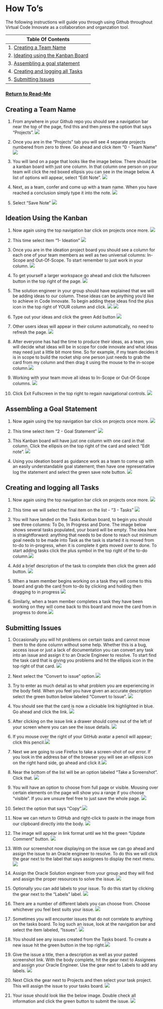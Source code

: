 # How To’s

The following instructions will guide you through using Github throughout Virtual Code Innovate as a collaboration and organzation tool.

| Table Of Contents                  |
|------------------------------------|
| 1. [Creating a Team Name](https://github.com/tpalzkill/CodeInnvoate-Oracle-TomsTeam/blob/master/How%20To%E2%80%99s.md#creating-a-team-name)            |
| 2. [Ideating using the Kanban Board](https://github.com/tpalzkill/CodeInnvoate-Oracle-TomsTeam/blob/master/How%20To%E2%80%99s.md#ideation-using-the-kanban) |
| 3. [Assembling a goal statement](https://github.com/tpalzkill/CodeInnvoate-Oracle-TomsTeam/blob/master/How%20To%E2%80%99s.md#assembling-a-goal-statement)     |
| 4. [Creating and logging all Tasks](https://github.com/tpalzkill/CodeInnvoate-Oracle-TomsTeam/blob/master/How%20To%E2%80%99s.md#creating-and-logging-all-tasks)  |
| 5. [Submitting Issues](https://github.com/tpalzkill/CodeInnvoate-Oracle-TomsTeam/blob/master/How%20To%E2%80%99s.md#submitting-issues)               |

### [Return to Read-Me](https://github.com/code-innovate/virtualCodeInnovate/blob/master/README.md#virtual-code-innovate-event-team-repository)

## Creating a Team Name

1. From anywhere in your Github repo you should see a navigation bar near the top of the page, find this and then press the option that says “Projects”.  ![](https://github.com/tpalzkill/CodeInnvoate-Oracle-TomsTeam/blob/master/img/How%20To%E2%80%99s/1.png)

2. Once you are in the “Projects” tab you will see 4 separate projects numbered from zero to three. Go ahead and click item “0 - Team Name” ![](https://github.com/tpalzkill/CodeInnvoate-Oracle-TomsTeam/blob/master/img/How%20To%E2%80%99s/2.png)

3. You will land on a page that looks like the image below. There should be a kanban board with just one column. In that column one person on your team will click the red boxed ellipsis you can see in the image below. A list of options will appear, select “Edit Note”. ![](https://github.com/tpalzkill/CodeInnvoate-Oracle-TomsTeam/blob/master/img/How%20To%E2%80%99s/3.png)

4. Next, as a team, confer and come up with a team name. When you have reached a conclusion simply type it into the note. ![](https://github.com/tpalzkill/CodeInnvoate-Oracle-TomsTeam/blob/master/img/How%20To%E2%80%99s/4.png)

5. Select “Save Note”  ![](https://github.com/tpalzkill/CodeInnvoate-Oracle-TomsTeam/blob/master/img/How%20To%E2%80%99s/5.png)

## Ideation Using the Kanban 

1. Now again using the top navigation bar click on projects once more. ![](https://github.com/tpalzkill/CodeInnvoate-Oracle-TomsTeam/blob/master/img/How%20To%E2%80%99s/6.png)

7. This time select item “1- Ideation” ![](https://github.com/tpalzkill/CodeInnvoate-Oracle-TomsTeam/blob/master/img/How%20To%E2%80%99s/7.png)

8. Once you are in the ideation project board you should see a column for each one of your team members as well as two universal columns: In-Scope and Out-Of-Scope. To start remember to just work in your column. ![](https://github.com/tpalzkill/CodeInnvoate-Oracle-TomsTeam/blob/master/img/How%20To%E2%80%99s/8.png)

9. To get yourself a larger workspace go ahead and click the fullscreen button in the top right of the page. ![](https://github.com/tpalzkill/CodeInnvoate-Oracle-TomsTeam/blob/master/img/How%20To%E2%80%99s/9.png)

11. The solution engineer in your group should have explained that we will be adding ideas to our column. These ideas can be anything you’d like to achieve in Code Innovate. To begin adding these ideas find the plus icon in the top right of YOUR column and click. ![](https://github.com/tpalzkill/CodeInnvoate-Oracle-TomsTeam/blob/master/img/How%20To%E2%80%99s/10.png)
  ![](https://github.com/tpalzkill/CodeInnvoate-Oracle-TomsTeam/blob/master/img/How%20To%E2%80%99s/11.png)

12. Type out your ideas and click the green Add button ![](https://github.com/tpalzkill/CodeInnvoate-Oracle-TomsTeam/blob/master/img/How%20To%E2%80%99s/12.png)

13. Other users ideas will appear in their column automatically, no need to refresh the page. ![](https://github.com/tpalzkill/CodeInnvoate-Oracle-TomsTeam/blob/master/img/How%20To%E2%80%99s/13.png)

14.  After everyone has had the time to produce their ideas, as a team, you will decide what ideas will be in scope for code innovate and what ideas may need just a little bit more time. So for example, if my team decides it is in scope to build the rocket ship one person just needs to grab the card from my column and then drag it using the mouse to the in-scope column.![](https://github.com/tpalzkill/CodeInnvoate-Oracle-TomsTeam/blob/master/img/How%20To%E2%80%99s/14.png)

15. Working with your team move all ideas to In-Scope or Out-Of-Scope columns. ![](https://github.com/tpalzkill/CodeInnvoate-Oracle-TomsTeam/blob/master/img/How%20To%E2%80%99s/15.png)

16. Click Exit Fullscreen in the top right to regain navigational controls. ![](https://github.com/tpalzkill/CodeInnvoate-Oracle-TomsTeam/blob/master/img/How%20To%E2%80%99s/16.png)

## Assembling a Goal Statement

1. Now again using the top navigation bar click on projects once more.  ![](https://github.com/tpalzkill/CodeInnvoate-Oracle-TomsTeam/blob/master/img/How%20To%E2%80%99s/16a.png)

18. This time select item “2 - Goal Statement” ![](https://github.com/tpalzkill/CodeInnvoate-Oracle-TomsTeam/blob/master/img/How%20To%E2%80%99s/17.png)

19. This Kanban board will have just one column with one card in that column. Click the ellipsis on the top right of the card and select “Edit note”. ![](https://github.com/tpalzkill/CodeInnvoate-Oracle-TomsTeam/blob/master/img/How%20To%E2%80%99s/18.png)

20. Using you ideation board as guidance work as a team to come up with an easily understandable goal statement; then have one representative log the statement and select the green save note button.  ![](https://github.com/tpalzkill/CodeInnvoate-Oracle-TomsTeam/blob/master/img/How%20To%E2%80%99s/19.png)

## Creating and logging all Tasks

1. Now again using the top navigation bar click on projects once more.  ![](https://github.com/tpalzkill/CodeInnvoate-Oracle-TomsTeam/blob/master/img/How%20To%E2%80%99s/20.png)

22. This time we will select the final item on the list - “3 - Tasks” ![](https://github.com/tpalzkill/CodeInnvoate-Oracle-TomsTeam/blob/master/img/How%20To%E2%80%99s/21.png)

23. You will  have landed on the Tasks Kanban board, to begin you should see three columns: To Do, In Progress and Done. The image below shows several tasks populated, your board will be empty. The idea here is straightforward: anything that needs to be done to reach out minimum goal needs to be made into Task as the task is started it is moved from to-do to in-progress, when it is complete it gets moved over to done. To start adding tasks click the plus symbol in the top right of the to-do column.![](https://github.com/tpalzkill/CodeInnvoate-Oracle-TomsTeam/blob/master/img/How%20To%E2%80%99s/22.png)

24. Add a brief description of the task to complete then click the green add button. ![](https://github.com/tpalzkill/CodeInnvoate-Oracle-TomsTeam/blob/master/img/How%20To%E2%80%99s/23.png)

25. When a team member begins working on a task they will come to this board and grab the card from to-do by clicking and holding then dragging to in progress ![](https://github.com/tpalzkill/CodeInnvoate-Oracle-TomsTeam/blob/master/img/How%20To%E2%80%99s/24.png)

26. Similarly, when a team member completes a task they have been working on they will come back to this board and move the card from in progress to done.![](https://github.com/tpalzkill/CodeInnvoate-Oracle-TomsTeam/blob/master/img/How%20To%E2%80%99s/25.png)

## Submitting Issues 

1. Occasionally you will hit problems on certain tasks and cannot move them to the done column without some help. Whether this is a bug, access issue or just a lack of documentation you can convert any task into an issue and assign it to an Oracle Engineer to resolve.
To start find the task card that is giving you problems and hit the ellipsis icon in the top right of that card. ![](https://github.com/tpalzkill/CodeInnvoate-Oracle-TomsTeam/blob/master/img/How%20To%E2%80%99s/26.png)

28. Next select the “Convert to issue” option.![](https://github.com/tpalzkill/CodeInnvoate-Oracle-TomsTeam/blob/master/img/How%20To%E2%80%99s/27.png)

29. Try to enter as much detail as to what problem you are experiencing in the body field. When you feel you have given an accurate description select the green button below labeled “Convert to Issue”. ![](https://github.com/tpalzkill/CodeInnvoate-Oracle-TomsTeam/blob/master/img/How%20To%E2%80%99s/28.png)

30. You should see that the card is now a clickable link highlighted in blue. Go ahead and click the link.
 ![](https://github.com/tpalzkill/CodeInnvoate-Oracle-TomsTeam/blob/master/img/How%20To%E2%80%99s/29.png)

31. After clicking on the issue link a drawer should come out of the left of your screen where you can see the issue details. ![](https://github.com/tpalzkill/CodeInnvoate-Oracle-TomsTeam/blob/master/img/How%20To%E2%80%99s/30.png)

32. If you mouse over the right of your GitHub avatar a pencil will appear; click this pencil.![](https://github.com/tpalzkill/CodeInnvoate-Oracle-TomsTeam/blob/master/img/How%20To%E2%80%99s/31.png)

33. Next we are going to use Firefox to take a screen-shot of our error. If you look in the address bar of the browser you will see an ellipsis icon on the right hand side, go ahead and click it.![](https://github.com/tpalzkill/CodeInnvoate-Oracle-TomsTeam/blob/master/img/How%20To%E2%80%99s/32.png)

34. Near the bottom of the list will be an option labeled “Take a Screenshot”. Click that. ![](https://github.com/tpalzkill/CodeInnvoate-Oracle-TomsTeam/blob/master/img/How%20To%E2%80%99s/33.png)

35. You will have an option to choose from full page or visible. Mousing over certain elements on the page will show you a range if you choose “visible”. If you are unsure feel free to just save the whole page. ![](https://github.com/tpalzkill/CodeInnvoate-Oracle-TomsTeam/blob/master/img/How%20To%E2%80%99s/34.png)

36. Select the option that says “Copy”.![](https://github.com/tpalzkill/CodeInnvoate-Oracle-TomsTeam/blob/master/img/How%20To%E2%80%99s/35.png)

37. Now we can return to GitHub and right-click to paste in the image from our clipboard directly into the body.
 ![](https://github.com/tpalzkill/CodeInnvoate-Oracle-TomsTeam/blob/master/img/How%20To%E2%80%99s/36.png)

38. The image will appear in link format until we hit the green “Update Comment” button. ![](https://github.com/tpalzkill/CodeInnvoate-Oracle-TomsTeam/blob/master/img/How%20To%E2%80%99s/37.png)

39. With our screenshot now displaying on the issue we can go ahead and assign the issue to an Oracle engineer to resolve. To do this we will click the gear next to the label that says assignees to display the next menu.![](https://github.com/tpalzkill/CodeInnvoate-Oracle-TomsTeam/blob/master/img/How%20To%E2%80%99s/38.png)

40. Assign the Oracle Solution engineer from your group and they will find and assign the proper resources to solve the issue.
 ![](https://github.com/tpalzkill/CodeInnvoate-Oracle-TomsTeam/blob/master/img/How%20To%E2%80%99s/39.png)

41. Optionally you can add labels to your issue. To do this start by clicking the gear next to the “Labels” label.
  ![](https://github.com/tpalzkill/CodeInnvoate-Oracle-TomsTeam/blob/master/img/How%20To%E2%80%99s/40.png)

42. There are a number of different labels you can choose from. Choose whichever you feel best suits your issue.
 ![](https://github.com/tpalzkill/CodeInnvoate-Oracle-TomsTeam/blob/master/img/How%20To%E2%80%99s/41.png)

43. Sometimes you will encounter issues that do not correlate to anything on the tasks board. To log such an issue, look at the navigation bar and select the item labeled, “Issues”. ![](https://github.com/tpalzkill/CodeInnvoate-Oracle-TomsTeam/blob/master/img/How%20To%E2%80%99s/42.png)

44.  You should see any issues created from the Tasks board. To create a new issue hit the green button in the top right.![](https://github.com/tpalzkill/CodeInnvoate-Oracle-TomsTeam/blob/master/img/How%20To%E2%80%99s/43.png)

45. Give the issue a title, then a description as well as your pasted screenshot link. With the body complete, hit the gear next to Assignees and assign your Oracle Engineer. Use the gear next to Labels to add any labels.  ![](https://github.com/tpalzkill/CodeInnvoate-Oracle-TomsTeam/blob/master/img/How%20To%E2%80%99s/44.png)

46. Next Click the gear next to Projects and then select your task project. This will assign the issue to your tasks board. ![](https://github.com/tpalzkill/CodeInnvoate-Oracle-TomsTeam/blob/master/img/How%20To%E2%80%99s/45.png)

47. Your issue should look like the below image. Double check all information and click the green button to submit the issue. ![](https://github.com/tpalzkill/CodeInnvoate-Oracle-TomsTeam/blob/master/img/How%20To%E2%80%99s/46.png)

